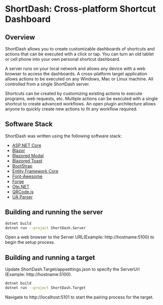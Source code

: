 # ShortDash: Cross-platform Shortcut Dashboard

## Overview

ShortDash allows you to create customizable dashboards of shortcuts and actions that can be executed with a click or tap.  You can turn an old tablet or cell phone into your own personal shortcut dashboard.

A server runs on your local network and allows any device with a web browser to access the dashboards. A cross-platform target application allows actions to be executed on any Windows, Mac or Linux machine.  All controlled from a single ShortDash server.

Shortcuts can be created by customizing existing actions to execute programs, web requests, etc.  Multiple actions can be executed with a single shortcut to create advanced workflows.  An open plugin architecture allows anyone to quickly create new actions to fit any workflow required.

## Software Stack

ShortDash was written using the following software stack:

* [ASP.NET Core](https://dotnet.microsoft.com/learn/aspnet/what-is-aspnet-core)
* [Blazor](https://dotnet.microsoft.com/apps/aspnet/web-apps/blazor)
* [Blazored Modal](https://github.com/Blazored/Modal)
* [Blazored Toast](https://github.com/Blazored/Toast)
* [BootStrap](https://getbootstrap.com/)
* [Entity Framework Core](https://docs.microsoft.com/en-us/ef/core/)
* [Font-Awesome](https://fontawesome.com/)
* [Forge](https://github.com/digitalbazaar/forge)
* [Otp.NET](https://github.com/kspearrin/Otp.NET)
* [QRCode.js](https://github.com/davidshimjs/qrcodejs)
* [UA Parser](https://github.com/ua-parser/uap-csharp)

## Building and running the server

```bash
dotnet build
dotnet run --project ShortDash.Server
```

Open a web browser to the Server URL(Example: http://hostname:5100) to begin the setup process.

## Building and running a target

Update ShortDash.Target/appsettings.json to specify the ServerUrl (Example: http://hostname:5100).

```bash
dotnet build
dotnet run --project ShortDash.Target
```

Navigate to http://localhost:5101 to start the pairing process for the target.